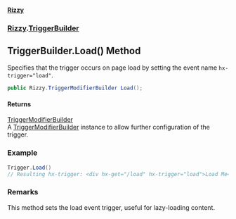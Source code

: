 #### [Rizzy](index 'index')
### [Rizzy](Rizzy 'Rizzy').[TriggerBuilder](Rizzy.TriggerBuilder 'Rizzy.TriggerBuilder')

## TriggerBuilder.Load() Method

Specifies that the trigger occurs on page load by setting the event name `hx-trigger="load"`.

```csharp
public Rizzy.TriggerModifierBuilder Load();
```

#### Returns
[TriggerModifierBuilder](Rizzy.TriggerModifierBuilder 'Rizzy.TriggerModifierBuilder')  
A [TriggerModifierBuilder](Rizzy.TriggerModifierBuilder 'Rizzy.TriggerModifierBuilder') instance to allow further configuration of the trigger.

### Example
  
```csharp  
Trigger.Load()  
// Resulting hx-trigger: <div hx-get="/load" hx-trigger="load">Load Me</div>  
```

### Remarks
This method sets the load event trigger, useful for lazy-loading content.